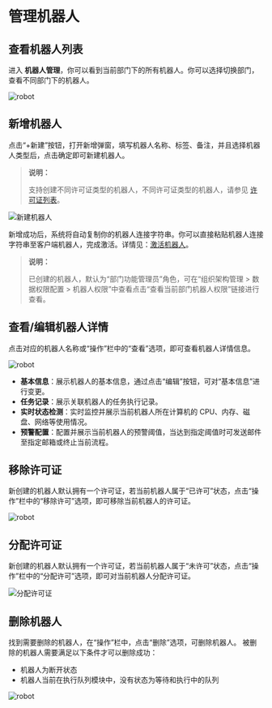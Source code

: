 # 管理机器人

## 查看机器人列表

进入 **机器人管理**，你可以看到当前部门下的所有机器人。你可以选择切换部门，查看不同部门下的机器人。

 ![robot](https://docimages.blob.core.chinacloudapi.cn/images/Console/robotlist20210924.png)

## 新增机器人

点击“+新建”按钮，打开新增弹窗，填写机器人名称、标签、备注，并且选择机器人类型后，点击确定即可新建机器人。

> **说明：**
>
> 支持创建不同许可证类型的机器人，不同许可证类型的机器人，请参见 [许可证列表](../management/license/useLicense.md)。

 ![新建机器人](https://docimages.blob.core.chinacloudapi.cn/images/Console/createrobot20210628.png)

 新增成功后，系统将自动复制你的机器人连接字符串。你可以直接粘贴机器人连接字符串至客户端机器人，完成激活。详情见：[激活机器人](./../../Robot/license.md)。

> **说明：**
>
> 已创建的机器人，默认为“部门功能管理员”角色，可在“组织架构管理 > 数据权限配置 > 机器人权限”中查看点击“查看当前部门机器人权限”链接进行查看。

## 查看/编辑机器人详情

点击对应的机器人名称或“操作”栏中的“查看”选项，即可查看机器人详情信息。

 ![robot](https://docimages.blob.core.chinacloudapi.cn/images/Console/robotdetails20210924.png)

- **基本信息**：展示机器人的基本信息，通过点击“编辑”按钮，可对“基本信息”进行变更。
- **任务记录**：展示关联机器人的任务执行记录。
- **实时状态检测**：实时监控并展示当前机器人所在计算机的 CPU、内存、磁盘、网络等使用情况。
- **预警配置**：配置并展示当前机器人的预警阈值，当达到指定阈值时可发送邮件至指定邮箱或终止当前流程。

## 移除许可证

新创建的机器人默认拥有一个许可证，若当前机器人属于“已许可”状态，点击“操作”栏中的“移除许可”选项，即可移除当前机器人的许可证。

 ![robot](https://docimages.blob.core.chinacloudapi.cn/images/Console/removelicense20210924.png)

## 分配许可证

新创建的机器人默认拥有一个许可证，若当前机器人属于“未许可”状态，点击“操作”栏中的“分配许可”选项，即可对当前机器人分配许可证。

 ![分配许可证](https://docimages.blob.core.chinacloudapi.cn/images/Console/assigntolicense20210924.png)

## 删除机器人

找到需要删除的机器人，在“操作”栏中，点击“删除”选项，可删除机器人。 被删除的机器人需要满足以下条件才可以删除成功：

- 机器人为断开状态
- 机器人当前在执行队列模块中，没有状态为等待和执行中的队列

 ![robot](https://docimages.blob.core.chinacloudapi.cn/images/Console/robot/robot/%E5%88%A0%E9%99%A4%E6%9C%BA%E5%99%A8%E4%BA%BA.png)
